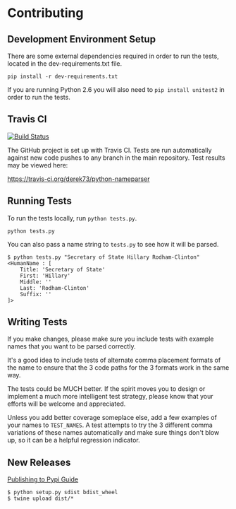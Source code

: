 Contributing
==============

Development Environment Setup
--------------------------------

There are some external dependencies required in order to run the
tests, located in the dev-requirements.txt file.

    pip install -r dev-requirements.txt

If you are running Python 2.6 you will also need to `pip install unitest2`
in order to run the tests.

Travis CI
---------

[![Build Status](https://travis-ci.org/derek73/python-nameparser.svg?branch=master)](https://travis-ci.org/derek73/python-nameparser)

The GitHub project is set up with Travis CI. Tests are run
automatically against new code pushes to any branch in the main
repository. Test results may be viewed here:

https://travis-ci.org/derek73/python-nameparser

Running Tests
---------------

To run the tests locally, run `python tests.py`.


    python tests.py


You can also pass a name string to `tests.py` to see how it will be parsed.

    $ python tests.py "Secretary of State Hillary Rodham-Clinton"
    <HumanName : [
    	Title: 'Secretary of State' 
    	First: 'Hillary' 
    	Middle: '' 
    	Last: 'Rodham-Clinton' 
    	Suffix: ''
    ]>


Writing Tests
----------------

If you make changes, please make sure you include tests with example
names that you want to be parsed correctly.

It's a good idea to include tests of alternate comma placement formats
of the name to ensure that the 3 code paths for the 3 formats work in
the same way.

The tests could be MUCH better. If the spirit moves you to design or
implement a much more intelligent test strategy, please know that your
efforts will be welcome and appreciated.

Unless you add better coverage someplace else, add a few examples of
your names to `TEST_NAMES`. A test attempts to try the 3 different
comma variations of these names automatically and make sure things
don't blow up, so it can be a helpful regression indicator.


New Releases
------------

[Publishing to Pypi Guide](https://hynek.me/articles/sharing-your-labor-of-love-pypi-quick-and-dirty/)

    $ python setup.py sdist bdist_wheel
    $ twine upload dist/*


